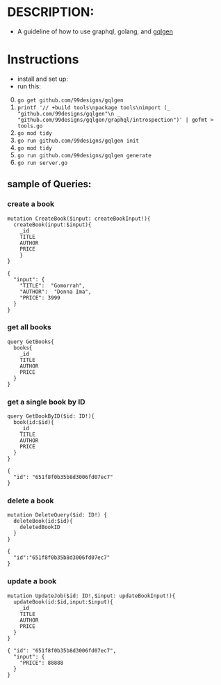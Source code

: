 # DESCRIPTION:

- A guideline of how to use graphql, golang, and [gqlgen](https://www.github.com/99designs/gqlgen)

# Instructions

- install and set up:
- run this:

0. `go get github.com/99designs/gqlgen`
1. `printf '// +build tools\npackage tools\nimport (_ "github.com/99designs/gqlgen"\n _ "github.com/99designs/gqlgen/graphql/introspection")' | gofmt > tools.go`
2. `go mod tidy`
3. `go run github.com/99designs/gqlgen init`
4. `go mod tidy`
5. `go run github.com/99designs/gqlgen generate`
6. `go run server.go`

## sample of Queries:

### create a book

```
mutation CreateBook($input: createBookInput!){
  createBook(input:$input){
    _id
    TITLE
    AUTHOR
    PRICE
	}
}
```

```
{
  "input": {
    "TITLE":  "Gomorrah",
    "AUTHOR":  "Donna Ima",
    "PRICE": 3999
  }
}
```

### get all books

```
query GetBooks{
  books{
    _id
    TITLE
    AUTHOR
    PRICE
  }
}
```

### get a single book by ID

```
query GetBookByID($id: ID!){
  book(id:$id){
    _id
    TITLE
    AUTHOR
    PRICE
  }
}
```

```
{
  "id": "651f8f0b35b8d3006fd07ec7"
}
```

### delete a book

```
mutation DeleteQuery($id: ID!) {
  deleteBook(id:$id){
    deletedBookID
  }
}
```

```
{
  "id":"651f8f0b35b8d3006fd07ec7"
}
```

### update a book

```
mutation UpdateJob($id: ID!,$input: updateBookInput!){
  updateBook(id:$id,input:$input){
    _id
    TITLE
    AUTHOR
    PRICE
  }
}
```

```
{ "id": "651f8f0b35b8d3006fd07ec7",
  "input": {
    "PRICE": 88888
  }
}
```
